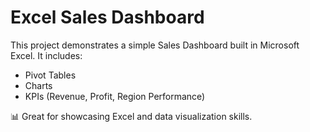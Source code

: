 # Excel Sales Dashboard

This project demonstrates a simple Sales Dashboard built in Microsoft Excel. It includes:
- Pivot Tables
- Charts
- KPIs (Revenue, Profit, Region Performance)

📊 Great for showcasing Excel and data visualization skills.
